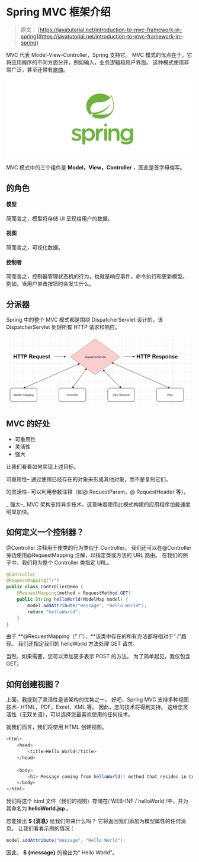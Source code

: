 # Spring MVC 框架介绍

> 原文： [https://javatutorial.net/introduction-to-mvc-framework-in-spring](https://javatutorial.net/introduction-to-mvc-framework-in-spring)

MVC 代表 Model-View-Controller，Spring 支持它。 MVC 模式的优点在于，它将应用程序的不同方面分开，例如输入，业务逻辑和用户界面。 这种模式使用非常广泛，甚至还带有[歌曲](https://www.youtube.com/watch?v=YYvOGPMLVDo)。

![spring-featured-image](img/d2f73752d8ae931b119dec1eac866973.jpg)

MVC 模式中的三个组件是 **Model，View，Controller** ，因此是首字母缩写。

## 的角色

#### 模型

简而言之，模型将存储 UI 呈现给用户的数据。

#### 视图

简而言之，可视化数据。

#### 控制者

简而言之，控制器管理状态机的行为，也就是响应事件，命令执行和更新模型。 例如，当用户单击按钮时会发生什么。

## 分派器

Spring 中的整个 MVC 模式都是围绕 DispatcherServlet 设计的，该 DispatcherServlet 处理所有 HTTP 请求和响应。

![DispatcherServlet](img/69ead0531fef2ceeec79b73e51c1404c.jpg)

## MVC 的好处

*   可重用性
*   灵活性
*   强大

让我们看看如何实现上述目标。

可重用性– 通过使用已经存在的对象来形成其他对象，而不是复制它们。

的灵活性– 可以利用参数注释（如@ RequestParam，@ RequestHeader 等）。

_ 强大–_ MVC 架构支持异步技术，这意味着使用此模式构建的应用程序加载速度明显加快。

## 如何定义一个控制器？

@Controller 注释用于使类的行为类似于 Controller。 我们还可以在@Controller 旁边使用@RequestMapping 注解，以指定类或方法的 URL 路由。 在我们的例子中，我们将为整个 Controller 类指定 URL。

```java
@Controller
@RequestMapping("/")
public class ControllerDemo {
	@RequestMapping(method = RequestMethod.GET)
	public String helloWorld(ModelMap model) {
		model.addAttribute("message", "Hello World");
		return "helloWorld";
	}
}
```

由于 **@RequestMapping（“ /”），**该类中存在的所有方法都将相对于“ /”路径。 我们还指定我们的 helloWorld 方法处理 GET 请求。

当然，如果需要，您可以添加更多表示 POST 的方法。 为了简单起见，我仅包含 GET。

## 如何创建视图？

上面，我提到了灵活性是该架构的优势之一。 好吧，Spring MVC 支持多种视图技术– HTML，PDF，Excel，XML 等。 因此，您的技术将得到支持。 这给您灵活性（无双关语），可以选择您最喜欢使用的任何技术。

就我们而言，我们将使用 HTML 创建视图。

```java
<html>
	<head> 
		<title>Hello World</title>
	</head>

	<body>
		<h1> Message coming from helloWorld() method that resides in ControllerDemo class: ${ message } </h1>
	</body>
</html>
```

我们将这个 html 文件（我们的视图）存储在/ WEB-INF / helloWorld /中，并为其命名为 **helloWorld.jsp** 。

您能猜出 **$ {消息}** 给我们带来什么吗？ 它将返回我们添加为模型属性的任何消息。 让我们看看示例的情况：

```java
model.addAttribute("message", "Hello World");
```

因此， **$ {message}** 的输出为“ Hello World”。